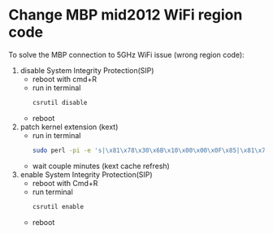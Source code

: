 # Change MBP mid2012 WiFi region code

To solve the MBP connection to 5GHz WiFi issue (wrong region code):

1. disable System Integrity Protection(SIP)
    - reboot with cmd+R
    - run in terminal
        ``` bash 
        csrutil disable
        ```
    - reboot
1. patch kernel extension (kext)
    - run in terminal
        ``` bash
        sudo perl -pi -e 's|\x81\x78\x30\x6B\x10\x00\x00\x0F\x85|\x81\x78\x30\x6B\x10\x00\x00\x90\xE9|' /System/Library/Extensions/IO80211Family.kext/Contents/PlugIns/AirPortBrcm4360.kext/Contents/MacOS/AirPortBrcm4360 && sudo touch /System/Library/Extensions/ 
        ```
    - wait couple minutes (kext cache refresh) 
2. enable System Integrity Protection(SIP)
    -  reboot with Cmd+R
    -  run terminal
        ``` bash 
        csrutil enable
        ```
    -  reboot